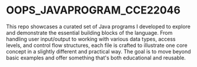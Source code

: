 # OOPS_JAVAPROGRAM_CCE22046
This repo showcases a curated set of Java programs I developed to explore and demonstrate the essential building blocks of the language. From handling user input/output to working with various data types, access levels, and control flow structures, each file is crafted to illustrate one core concept in a slightly different and practical way. The goal is to move beyond basic examples and offer something that's both educational and reusable.










